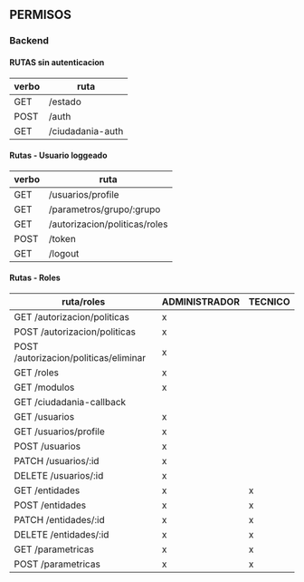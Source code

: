 ## PERMISOS
### Backend

#### RUTAS sin autenticacion
|verbo|ruta|
|-|-|
|GET|/estado|
|POST|/auth|
|GET|/ciudadania-auth|

#### Rutas - Usuario loggeado
|verbo|ruta|
|-|-|
|GET|/usuarios/profile|
|GET|/parametros/grupo/:grupo|
|GET|/autorizacion/politicas/roles|
|POST|/token|
|GET|/logout|

#### Rutas - Roles
|ruta/roles|ADMINISTRADOR|TECNICO|
|-|-|-|
|GET /autorizacion/politicas|x||
|POST /autorizacion/politicas|x||
|POST /autorizacion/politicas/eliminar|x||
|GET /roles|x||
|GET /modulos|x||
|GET /ciudadania-callback|||
|GET /usuarios|x||
|GET /usuarios/profile|x||
|POST /usuarios|x||
|PATCH /usuarios/:id|x||
|DELETE /usuarios/:id|x||
|GET /entidades|x|x|
|POST /entidades|x|x|
|PATCH /entidades/:id|x|x|
|DELETE /entidades/:id|x|x|
|GET /parametricas|x|x|
|POST /parametricas|x|x|